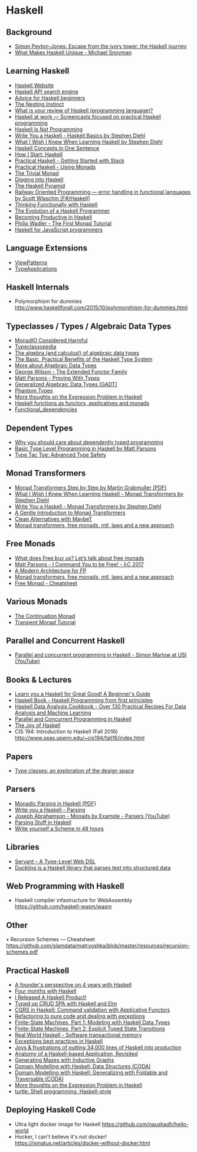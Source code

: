 # Haskell

## Background

* [Simon Peyton-Jones: Escape from the ivory tower: the Haskell journey](https://www.youtube.com/watch?v=re96UgMk6GQ)
* [What Makes Haskell Unique - Michael Snoyman](https://www.youtube.com/watch?v=DebDaiYev2M)

## Learning Haskell

* [Haskell Website](https://www.haskell.org/)
* [Haskell API search engine](https://www.haskell.org/hoogle/)
* [Advice for Haskell beginners](http://www.haskellforall.com/2017/10/advice-for-haskell-beginners.html)
* [The Nesting Instinct](https://argumatronic.com/posts/2018-01-23-the-nesting-instinct.html)
* [What is your review of Haskell (programming language)?](https://www.quora.com/What-is-your-review-of-Haskell-programming-language)
* [Haskell at work — Screencasts focused on practical Haskell programming](https://haskell-at-work.com/)
* [Haskell Is Not Programming](https://superstrings.io/haskell-is-not-programming-3246779f2ef6)
* [Write You a Haskell - Haskell Basics by Stephen Diehl](http://dev.stephendiehl.com/fun/001_basics.html)
* [What I Wish I Knew When Learning Haskell by Stephen Diehl](http://dev.stephendiehl.com/hask/)
* [Haskell Concepts in One Sentence](https://torchhound.github.io/posts/haskellOneSentence.html)
* [How I Start: Haskell](https://howistart.org/posts/haskell/1)
* [Practical Haskell - Getting Started with Stack](http://seanhess.github.io/2015/08/04/practical-haskell-getting-started.html)
* [Practical Haskell - Using Monads](http://seanhess.github.io/2015/08/18/practical-haskell-using-monads.html)
* [The Trivial Monad](http://blog.sigfpe.com/2007/04/trivial-monad.html)
* [Digging into Haskell](https://blog.scottnonnenberg.com/what-s-a-monad-digging-into-haskell/)
* [The Haskell Pyramid](https://mobile.twitter.com/lucasdicioccio/status/852974061546352642)
* [Railway Oriented Programming — error handling in functional languages by Scott Wlaschin [F#/Haskell]](https://vimeo.com/97344498)
* [Thinking Functionally with Haskell](https://pragprog.com/magazines/2012-09/thinking-functionally-with-haskell)
* [The Evolution of a Haskell Programmer](https://www.cs.utexas.edu/~cannata/cs345/Class%20Notes/10%20Haskell%20Programmer%20Evolution.html)
* [Becoming Productive in Haskell](http://mechanical-elephant.com/thoughts/2015-04-20-becoming-productive-in-haskell/)
* [Philip Wadler - The First Monad Tutorial](https://www.youtube.com/watch?v=yjmKMhJOJos)
* [Haskell for JavaScript programmers](https://www.youtube.com/watch?v=pUN3algpvMs)

## Language Extensions

* [ViewPatterns](https://www.schoolofhaskell.com/school/to-infinity-and-beyond/pick-of-the-week/guide-to-ghc-extensions/pattern-and-guard-extensions#viewpatterns)
* [TypeApplications](https://kseo.github.io/posts/2017-01-08-visible-type-application-ghc8.html)

## Haskell Internals

* Polymorphism for dummies
  http://www.haskellforall.com/2015/10/polymorphism-for-dummies.html

## Typeclasses / Types / Algebraic Data Types

* [MonadIO Considered Harmful](http://chrispenner.ca/posts/monadio-considered-harmful)
* [Typeclassopedia](https://wiki.haskell.org/Typeclassopedia)
* [The algebra (and calculus!) of algebraic data types](https://codewords.recurse.com/issues/three/algebra-and-calculus-of-algebraic-data-types)
* [The Basic, Practical Benefits of the Haskell Type System](http://mechanical-elephant.com/thoughts/2015-08-10-the-pratical-benefits-of-haskell-typesystem/)
* [More about Algebraic Data Types](http://learn.hfm.io/recursive_datatypes.html)
* [George Wilson - The Extended Functor Family](https://www.youtube.com/watch?v=JZPXzJ5tp9w)
* [Matt Parsons - Proving With Types](http://www.parsonsmatt.org/2016/02/23/proving_with_types.html)
* [Generalized Algebraic Data Types (GADT)](https://en.wikibooks.org/wiki/Haskell/GADT#GADTs)
* [Phantom Types](https://en.wikibooks.org/wiki/Haskell/Phantom_types)
* [More thoughts on the Expression Problem in Haskell](https://eli.thegreenplace.net/2018/more-thoughts-on-the-expression-problem-in-haskell/)
* [Haskell functions as functors, applicatives and monads](https://eli.thegreenplace.net/2018/haskell-functions-as-functors-applicatives-and-monads/)
* [Functional_dependencies](https://wiki.haskell.org/Functional_dependencies)

## Dependent Types

* [Why you should care about dependently typed programming
](https://medium.com/travel-cloud/why-you-should-care-about-dependently-typed-programming-2f7a409f31c0)
* [Basic Type Level Programming in Haskell by Matt Parsons](http://www.parsonsmatt.org/2017/04/26/basic_type_level_programming_in_haskell.html)
* [Type Tac Toe: Advanced Type Safety](https://chrispenner.ca/posts/type-tac-toe)

## Monad Transformers

* [Monad Transformers Step by Step by Martin Grabmuller (PDF)](https://page.mi.fu-berlin.de/scravy/realworldhaskell/materialien/monad-transformers-step-by-step.pdf)
* [What I Wish I Knew When Learning Haskell - Monad Transformers by Stephen Diehl](http://dev.stephendiehl.com/hask/#monad-transformers)
* [Write You a Haskell - Monad Transformers by Stephen Diehl](http://dev.stephendiehl.com/fun/001_basics.html#monad-transformers)
* [A Gentle Introduction to Monad Transformers](https://github.com/kqr/gists/blob/master/articles/gentle-introduction-monad-transformers.md)
* [Clean Alternatives with MaybeT](http://www.parsonsmatt.org/2016/11/18/clean_alternatives_with_maybet.html)
* [Monad transformers, free monads, mtl, laws and a new approach](https://ocharles.org.uk/blog/posts/2016-01-26-transformers-free-monads-mtl-laws.html)

## Free Monads

* [What does Free buy us? Let’s talk about free monads](http://www.parsonsmatt.org/2017/09/22/what_does_free_buy_us.html)
* [Matt Parsons - I Command You to be Free! - λC 2017](https://www.youtube.com/watch?v=Ej5FQtEgTBw)
* [A Modern Architecture for FP](http://degoes.net/articles/modern-fp)
* [Monad transformers, free monads, mtl, laws and a new approach](https://ocharles.org.uk/blog/posts/2016-01-26-transformers-free-monads-mtl-laws.html)
* [Free Monad - Cheatsheet](http://jeremymikkola.com/posts/2017_07_11_free_monad_cheatsheet.html)

## Various Monads

* [The Continuation Monad](http://www.haskellforall.com/2012/12/the-continuation-monad.html)
* [Transient Monad Tutorial](https://github.com/transient-haskell/transient/wiki/Transient-tutorial)

## Parallel and Concurrent Haskell

* [Parallel and concurrent programming in Haskell - Simon Marlow at USI (YouTube)](https://www.youtube.com/watch?v=lqG3mURwUxo)

## Books & Lectures

* [Learn you a Haskell for Great Good! A Beginner's Guide](http://learnyouahaskell.com/)
* [Haskell Book - Haskell Programming from first principles](http://haskellbook.com/)
* [Haskell Data Analysis Cookbook - Over 130 Practical Recipes For Data Analysis and Machine Learning](http://haskelldata.com/)
* [Parallel and Concurrent Programming in Haskell](http://chimera.labs.oreilly.com/books/1230000000929)
* [The Joy of Haskell](https://joyofhaskell.com/blog.html)
* CIS 194: Introduction to Haskell (Fall 2016)
  http://www.seas.upenn.edu/~cis194/fall16/index.html

## Papers

* [Type classes: an exploration of the design space](https://www.microsoft.com/en-us/research/wp-content/uploads/1997/01/multi.pdf)

## Parsers

* [Monadic Parsing in Haskell (PDF)](http://www.cs.nott.ac.uk/~pszgmh/pearl.pdf)
* [Write you a Haskell - Parsing](http://dev.stephendiehl.com/fun/002_parsers.html)
* [Joseph Abrahamson - Monads by Example - Parsers (YouTube)](https://www.youtube.com/watch?v=jBpCcU-0RTE)
* [Parsing Stuff in Haskell](https://www.youtube.com/watch?v=r_Enynu_TV0)
* [Write yourself a Scheme in 48 hours](https://en.wikibooks.org/wiki/Write_Yourself_a_Scheme_in_48_Hours/First_Steps)

## Libraries

* [Servant – A Type-Level Web DSL](http://haskell-servant.readthedocs.io/en/stable/index.html)
* [Duckling is a Haskell library that parses text into structured data](https://github.com/facebook/duckling)

## Web Programming with Haskell

* Haskell compiler infastructure for WebAssembly
  https://github.com/haskell-wasm/wasm

## Other

• Recursion Schemes — Cheatsheet
  https://github.com/slamdata/matryoshka/blob/master/resources/recursion-schemes.pdf

## Practical Haskell

* [A founder's perspective on 4 years with Haskell](http://baatz.io/posts/haskell-in-a-startup/)
* [Four months with Haskell](https://lexi-lambda.github.io/blog/2016/06/12/four-months-with-haskell/)
* [I Released A Haskell Product!](https://jezenthomas.com/i-released-a-haskell-product/)
* [Typed up CRUD SPA with Haskell and Elm](https://rundis.github.io/blog/tags/haskellelmspa.html)
* [CQRS in Haskell: Command validation with Applicative Functors](https://blog.jayway.com/2014/02/25/cqrs-in-haskell-command-validation-with-applicative-functors/)
* [Refactoring to pure code and dealing with exceptions](http://www.andrevdm.com/posts/2017-10-31-refactor-away-io.html)
* [Finite-State Machines, Part 1: Modeling with Haskell Data Types](https://wickstrom.tech/finite-state-machines/2017/11/10/finite-state-machines-part-1-modeling-with-haskell.html)
* [Finite-State Machines, Part 2: Explicit Typed State Transitions](https://wickstrom.tech/finite-state-machines/2017/11/19/finite-state-machines-part-2.html)
* [Real World Haskell - Software transactional memory](http://book.realworldhaskell.org/read/software-transactional-memory.html)
* [Exceptions best practices in Haskell](https://www.fpcomplete.com/blog/2016/11/exceptions-best-practices-haskell)
* [Joys & frustrations of putting 34,000 lines of Haskell into production](https://docs.google.com/presentation/d/1ggTVXzqCxcmkV5mKUH_gtl0ADUMvSMmhZlWfx_w7-wU)
* [Anatomy of a Haskell-based Application, Revisited](https://tech-blog.capital-match.com/posts/3-anatomy-of-haskell-web-app.html)
* [Generating Mazes with Inductive Graphs](http://jelv.is/blog/Generating-Mazes-with-Inductive-Graphs/index.html)
* [Domain Modelling with Haskell: Data Structures (CODA)](https://www.youtube.com/watch?v=pe6S5skZwNE)
* [Domain Modelling with Haskell: Generalizing with Foldable and Traversable (CODA)](https://www.youtube.com/watch?v=ASz_JTKO4VY)
* [More thoughts on the Expression Problem in Haskell](https://eli.thegreenplace.net/2018/more-thoughts-on-the-expression-problem-in-haskell/)
* [turtle: Shell programming, Haskell-style](https://hackage.haskell.org/package/turtle-1.5.8)

## Deploying Haskell Code

* Ultra light docker image for Haskell
  https://github.com/naushadh/hello-world
* Hocker, I can't believe it's not docker!
  https://ixmatus.net/articles/docker-without-docker.html
